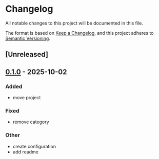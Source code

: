 # Changelog

All notable changes to this project will be documented in this file.

The format is based on [Keep a Changelog](https://keepachangelog.com/en/1.0.0/),
and this project adheres to [Semantic Versioning](https://semver.org/spec/v2.0.0.html).

## [Unreleased]

## [0.1.0](https://github.com/jdrouet/opentelemetry-testing/releases/tag/v0.1.0) - 2025-10-02

### Added

- move project

### Fixed

- remove category

### Other

- create configuration
- add readme
